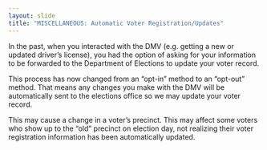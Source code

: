 ```yaml
---
layout: slide
title: "MISCELLANEOUS: Automatic Voter Registration/Updates"
---
```


In the past, when you interacted with the DMV (e.g. getting a new or updated driver’s license), you had the option of asking for your information to be forwarded to the Department of Elections to update your voter record.

This process has now changed from an “opt-in” method to an “opt-out” method. That means any changes you make with the DMV will be automatically sent to the elections office so we may update your voter record.

This may cause a change in a voter’s precinct. This may affect some voters who show up to the “old” precinct on election day, not realizing their voter registration information has been automatically updated.
